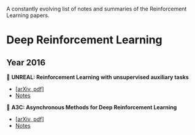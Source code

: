 A constantly evolving list of notes and summaries of the Reinforcement Learning papers.

# Deep Reinforcement Learning

## Year 2016
:rocket: **UNREAL: Reinforcement Learning with unsupervised auxiliary tasks**
  - [[arXiv, pdf]](https://arxiv.org/pdf/1611.05397.pdf)
  - [Notes](./notes/unreal_agent.md)
  
  
:rocket: **A3C: Asynchronous Methods for Deep Reinforcement Learning**
  - [[arXiv, pdf]](https://arxiv.org/pdf/1602.01783v2.pdf)
  - [Notes](./notes/a3c.md)
